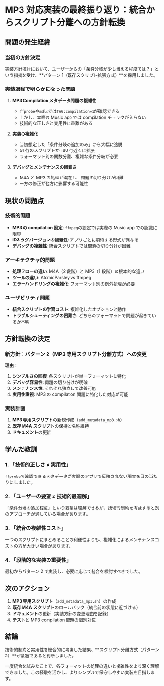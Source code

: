 # MP3 対応実装の最終振り返り：統合からスクリプト分離への方針転換

## 問題の発生経緯

### 当初の方針決定

実装方針検討において、ユーザーからの「条件分岐が少し増える程度では？」という指摘を受け、**パターン 1（既存スクリプト拡張方式）**を採用しました。

### 実装過程で明らかになった問題

1. **MP3 Compilation メタデータ問題の複雑性**

   - `ffprobe`や`mdls`では`TAG:compilation=1`が確認できる
   - しかし、実際の Music app では compilation チェックが入らない
   - 技術的な正しさと実用性に乖離がある

2. **実装の複雑化**

   - 当初想定した「条件分岐の追加のみ」から大幅に逸脱
   - 91 行のスクリプトが 180 行近くに拡張
   - フォーマット別の関数分離、複雑な条件分岐が必要

3. **デバッグとメンテナンスの困難さ**
   - M4A と MP3 の処理が混在し、問題の切り分けが困難
   - 一方の修正が他方に影響する可能性

## 現状の問題点

### 技術的問題

- **MP3 の compilation 設定**: `ffmpeg`の設定では実際の Music app での認識に限界
- **ID3 タグバージョンの複雑性**: アプリごとに期待する形式が異なる
- **デバッグの複雑性**: 統合スクリプトでは問題の切り分けが困難

### アーキテクチャ的問題

- **処理フローの違い**: M4A（2 段階）と MP3（1 段階）の根本的な違い
- **ツールの違い**: AtomicParsley vs ffmpeg
- **エラーハンドリングの複雑化**: フォーマット別の例外処理が必要

### ユーザビリティ問題

- **統合スクリプトの学習コスト**: 複雑化したオプションと動作
- **トラブルシューティングの困難さ**: どちらのフォーマットで問題が起きているか不明

## 方針転換の決定

### 新方針：パターン 2（MP3 専用スクリプト分離方式）への変更

**理由**：

1. **シンプルさの回復**: 各スクリプトが単一フォーマットに特化
2. **デバッグ容易性**: 問題の切り分けが明確
3. **メンテナンス性**: それぞれ独立して改善可能
4. **実用性重視**: MP3 の compilation 問題に特化した対応が可能

### 実装計画

1. **MP3 専用スクリプト**の新規作成（`add_metadata_mp3.sh`）
2. **既存 M4A スクリプト**の保持と名称維持
3. **ドキュメント**の更新

## 学んだ教訓

### 1. 「技術的正しさ ≠ 実用性」

`ffprobe`で確認できるメタデータが実際のアプリで反映されない現実を目の当たりにしました。

### 2. 「ユーザーの要望 ≠ 技術的最適解」

「条件分岐の追加程度」という要望は理解できるが、技術的制約を考慮すると別のアプローチが適している場合があります。

### 3. 「統合の複雑性コスト」

一つのスクリプトにまとめることの利便性よりも、複雑化によるメンテナンスコストの方が大きい場合があります。

### 4. 「段階的な実装の重要性」

最初からパターン 2 で実装し、必要に応じて統合を検討すべきでした。

## 次のアクション

1. **MP3 専用スクリプト**（`add_metadata_mp3.sh`）の作成
2. **既存 M4A スクリプト**のロールバック（統合前の状態に近づける）
3. **ドキュメント**の更新（実装方針の変更理由を記録）
4. **テスト**と MP3 compilation 問題の個別対応

## 結論

技術的制約と実用性を総合的に考慮した結果、**スクリプト分離方式（パターン 2）**が最適であると判断しました。

一度統合を試みたことで、各フォーマットの処理の違いと複雑性をより深く理解できました。この経験を活かし、よりシンプルで保守しやすい実装を目指します。
